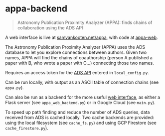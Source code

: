 # appa-backend

> Astronomy Publication Proximity Analyzer (APPA): finds chains of collaboration using the ADS API

A web interface is live at [samvankooten.net/appa](https://samvankooten.net/appa), with code at [appa-web](https://github.com/svank/appa-web).

The Astronomy Publication Proximity Analyzer (APPA) uses the ADS database to let you explore connections between authors. Given two names, APPA will find the chains of coauthorship (person A published a paper with B, who wrote a paper with C...) connecting those two names.

Requires an access token for the [ADS API](http://adsabs.github.io/help/api/) entered in `local_config.py`.

Can be run locally, with output as an ASCII table of connection chains (see `appa.py`).

Can also be run as a backend for the more useful [web interface](https://github.com/svank/appa-backend), as either a Flask server (see `appa_web_backend.py`) or in Google Cloud (see `main.py`).

To speed up path finding and reduce the number of ADS queries, data received from ADS is cached locally. Two cache backends are provided: using the local filesystem (see `cache_fs.py`) and using GCP Firestore (see `cache_firestore.py`).